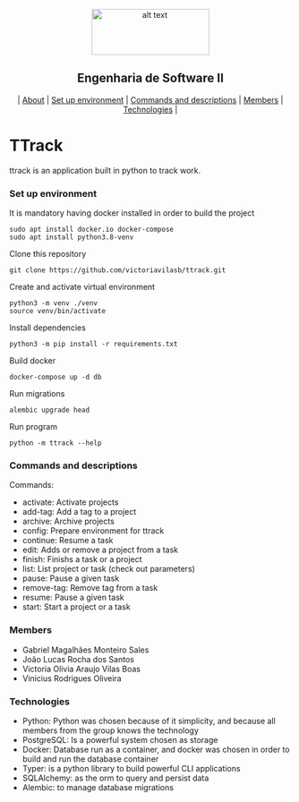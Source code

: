 <div align="center">
  
<p>
<img src="https://upload.wikimedia.org/wikipedia/commons/thumb/c/c3/Logo_UFMG.png/320px-Logo_UFMG.png" alt="alt text" width="210" height="82">
</p>


<p> <h2> Engenharia de Software II </h2> </p>

  
| [About](#TTrack) | [Set up environment](#Set-up-environment) | [Commands and descriptions](#Commands-and-descriptions) | [Members](#Members) | [Technologies](#Technologies) |

</div>


# TTrack
ttrack is an application built in python to track work.

### Set up environment
It is mandatory having docker installed in order to build the project

```cli
sudo apt install docker.io docker-compose
sudo apt install python3.8-venv
```
Clone this repository
```cli
git clone https://github.com/victoriavilasb/ttrack.git
```
Create and activate virtual environment
```cli
python3 -m venv ./venv
source venv/bin/activate
```
Install dependencies
```cli
python3 -m pip install -r requirements.txt
```
Build docker
```cli
docker-compose up -d db
```
Run migrations
```cli
alembic upgrade head
```
Run program 
```cli
python -m ttrack --help
```

### Commands and descriptions

Commands:

  - activate:   Activate projects
  - add-tag:     Add a tag to a project
  - archive:     Archive projects
  - config:      Prepare environment for ttrack
  - continue:    Resume a task
  - edit:        Adds or remove a project from a task 
  - finish:      Finishs a task or a project
  - list:        List project or task (check out parameters)
  - pause:       Pause a given task
  - remove-tag:  Remove tag from a task
  - resume:      Pause a given task
  - start:       Start a project or a task


### Members

- Gabriel Magalhães Monteiro Sales
- João Lucas Rocha dos Santos
- Victoria Olivia Araujo Vilas Boas
- Vinicius Rodrigues Oliveira

### Technologies

- Python: Python was chosen because of it simplicity, and because all members from the group knows the technology
- PostgreSQL: Is a powerful system chosen as storage
- Docker: Database run as a container, and docker was chosen in order to build and run the database container
- Typer: is a python library to build powerful CLI applications
- SQLAlchemy: as the orm to query and persist data
- Alembic: to manage database migrations
